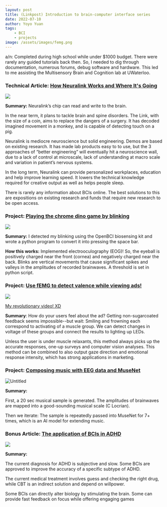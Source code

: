 ```yaml
---
layout: post
title: (Linkpost) Introduction to brain-computer interface series
date: 2022-07-10
author: Yoyo Yuan
tags:
    - BCI
    - projects
image: /assets/images/femg.png
---
```


a/n: Completed during high school while under $1000 budget. There were rarely any guided tutorials back then. So, I needed to dig through documentation, numerous forums, debug software and hardware. This led to me assisting the Multisensory Brain and Cognition lab at UWaterloo.

### Technical Article: [How Neuralink Works and Where It's Going](https://yoyoyuan.medium.com/how-neuralink-empowers-our-intelligence-e7cc93a19525#5590)


![](/assets/images/neuralink.jpg)

**Summary:**
Neuralink’s chip can read and write to the brain. 

In the near term, it plans to tackle brain and spine disorders. The Link, with the size of a coin, aims to replace the dangers of a surgery. It has decoded imagined movement in a monkey, and is capable of detecting touch on a pig. 

Neuralink is mediocre neuroscience but solid engineering. Demos are based on existing research. It has made lab products easy to to use, but the 3 approaches of “better engineering” will eventually hit a neuroscience wall, due to a lack of control at microscale, lack of understanding at macro scale and variation in patient’s nervous systems.

In the long term, Neuralink can provide personalized workplaces, education and help improve learning speed. It lowers the technical knowledge required for creative output as well as helps people sleep. 

There is rarely any information about BCIs online. The best solutions to this are expositions on existing research and funds that require new research to be open access.

### Project: [Playing the chrome dino game by blinking](https://youtu.be/v1_EIlfJDdc)

![](/assets/images/dino.png)

**Summary:** I detected my blinking using the OpenBCI biosensing kit and wrote a python program to convert it into pressing the space bar.

**How this works:** Implemented electrooculography (EOG)! So, the eyeball is positively charged near the front (cornea) and negatively charged near the back. Blinks are vertical movements that cause significant spikes and valleys in the amplitudes of recorded brainwaves. A threshold is set in python script. 

### Project: [Use fEMG to detect valence while viewing ads!](https://yoyoyuan.medium.com/how-facial-electromyography-femg-can-lead-to-game-changer-ads-ca32cbcfa244)

![](/assets/images/femg.png)

[My revolutionary video! XD](https://www.youtube.com/watch?v=-6DrgKgwDxE&feature=youtu.be&ab_channel=YoyoYuan)

**Summary**:
How do your users feel about the ad? Getting non-sugarcoated feedback seems impossible--but wait: Smiling and frowning each correspond to activating of a muscle group. We can detect changes in voltage of these groups and connect the results to lighting up LEDs.

Unless the user is under muscle relaxants, this method always picks up the accurate responses, one-up surveys and computer vision analyses. This method can be combined to also output gaze direction and emotional response intensity, which has strong applications in marketing.

### Project: [Composing music with EEG data and MuseNet](https://yoyoyuan.medium.com/on-the-origin-of-musical-bacteria-eb0f5257f062)

![Untitled](/assets/images/musenet.webp)

**Summary:**

First, a 20 sec musical sample is generated. The amplitudes of brainwaves are mapped into a good-sounding musical scale (C Locrian). 

Then we iterate: The sample is repeatedly passed into MuseNet for 7+ times, which is an AI model for extending music. 

### Bonus Article: [The application of BCIs in ADHD](https://yoyoyuan.medium.com/how-brain-computer-interfaces-can-help-children-with-adhd-e758b03952f4)

![](/assets/images/adhder.webp)

**Summary:**

The current diagnosis for ADHD is subjective and slow. Some BCIs are approved to improve the accuracy of a specific subtype of ADHD. 

The current medical treatment involves guess and checking the right drug, while CBT is an indirect solution and depend on willpower. 

Some BCIs can directly alter biology by stimulating the brain. Some can provide fast feedback on focus while offering engaging games
